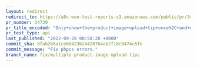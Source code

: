 ```yaml
---
layout: redirect
redirect_to: https://a8c-woo-test-reports.s3.amazonaws.com/public/pr/34739/api/index.html
pr_number: 34739
pr_title_encoded: "Only+show+the+product+image+upload+tip+once%2C+and+on+all+product+edit+pages"
pr_test_type: api
last_published: "2022-09-20 00:50:20 +0000"
commit_sha: 8fab2b8a1ce0d423b24428764ab2f18c8474c6fe
commit_message: "Fix phpcs errors."
branch_name: fix/multiple-product-image-upload-tips
---
```

